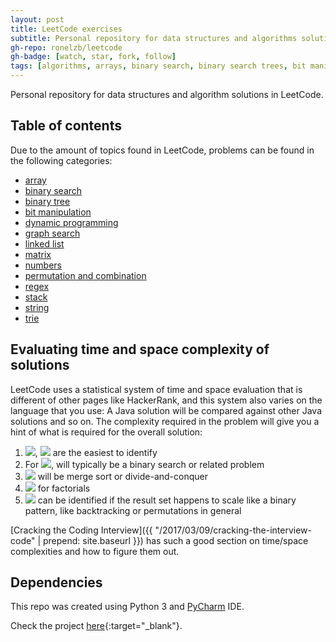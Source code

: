 ```yaml
---
layout: post
title: LeetCode exercises
subtitle: Personal repository for data structures and algorithms solutions in LeetCode.
gh-repo: ronelzb/leetcode
gh-badge: [watch, star, fork, follow]
tags: [algorithms, arrays, binary search, binary search trees, bit manipulation, data structures, dynamic programming, graphs, hashtable, lists, queues, python, queues, stacks, string, trees, tries]
---
```


Personal repository for data structures and algorithm solutions in LeetCode.

## Table of contents

Due to the amount of topics found in LeetCode, problems can be found in the following categories:

* [array](https://github.com/ronelzb/leetcode/tree/master/array)
* [binary search](https://github.com/ronelzb/leetcode/tree/master/binary_search)
* [binary tree](https://github.com/ronelzb/leetcode/tree/master/binary_tree)
* [bit manipulation](https://github.com/ronelzb/leetcode/tree/master/bit_manipulation)
* [dynamic programming](https://github.com/ronelzb/leetcode/tree/master/dynamic_programming)
* [graph search](https://github.com/ronelzb/leetcode/tree/master/graph_search)
* [linked list](https://github.com/ronelzb/leetcode/tree/master/linked_list)
* [matrix](https://github.com/ronelzb/leetcode/tree/master/matrix)
* [numbers](https://github.com/ronelzb/leetcode/tree/master/numbers)
* [permutation and combination](https://github.com/ronelzb/leetcode/tree/master/permutation_and_combination)
* [regex](https://github.com/ronelzb/leetcode/tree/master/regex)
* [stack](https://github.com/ronelzb/leetcode/tree/master/stack)
* [string](https://github.com/ronelzb/leetcode/tree/master/string)
* [trie](https://github.com/ronelzb/leetcode/tree/master/trie)

## Evaluating time and space complexity of solutions

LeetCode uses a statistical system of time and space evaluation that is different of other pages like HackerRank, and this system also varies on the language that you use: A Java solution will be compared against other Java solutions and so on. The complexity required in the problem will give you a hint of what is required for the overall solution:

1. <img src="https://latex.codecogs.com/svg.latex?n" />, <img src="https://latex.codecogs.com/svg.latex?n^2" style="vertical-align:unset" /> are the easiest to identify
2. For <img src="https://latex.codecogs.com/svg.latex?logn" />, will typically be a binary search or related problem
3. <img src="https://latex.codecogs.com/svg.latex?nlogn" /> will be merge sort or divide-and-conquer
4. <img src="https://latex.codecogs.com/svg.latex?n!" /> for factorials
5. <img src="https://latex.codecogs.com/svg.latex?2^n" style="vertical-align:unset" /> can be identified if the result set happens to scale like a binary pattern, like backtracking or permutations in general

[Cracking the Coding Interview]({{ "/2017/03/09/cracking-the-interview-code" | prepend: site.baseurl }}) has such a good section on time/space complexities and how to figure them out.

## Dependencies

This repo was created using Python 3 and [PyCharm](https://www.jetbrains.com/pycharm/) IDE.

Check the project [here](https://github.com/ronelzb/leetcode/){:target="_blank"}.
